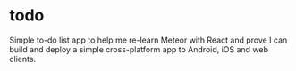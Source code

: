 # todo
Simple to-do list app to help me re-learn Meteor with React and prove I can build and deploy a simple cross-platform app to Android, iOS and web clients.
